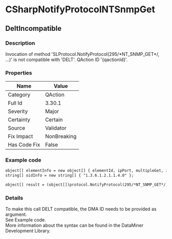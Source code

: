 ﻿---  
uid: Validator_3_30_1  
---

# CSharpNotifyProtocolNTSnmpGet

## DeltIncompatible

### Description

Invocation of method 'SLProtocol.NotifyProtocol(295\/\*NT\_SNMP\_GET\*\/, ...)' is not compatible with 'DELT'. QAction ID '{qactionId}'.

### Properties

| Name         | Value       |
| ------------ | ----------- |
| Category     | QAction     |
| Full Id      | 3.30.1      |
| Severity     | Major       |
| Certainty    | Certain     |
| Source       | Validator   |
| Fix Impact   | NonBreaking |
| Has Code Fix | False       |

### Example code

```xml
object[] elementInfo = new object[] { elementId, ipPort, multipleGet, instance, connectionId, getCommunityString, splitErrors, agentId };
string[] oidInfo = new string[] { "1.3.6.1.2.1.1.4.0" };

object[] result = (object[])protocol.NotifyProtocol(295/*NT_SNMP_GET*/, elementInfo, oidInfo);
```

### Details

To make this call DELT compatible, the DMA ID needs to be provided as argument.  
See Example code.  
More information about the syntax can be found in the DataMiner Development Library.
